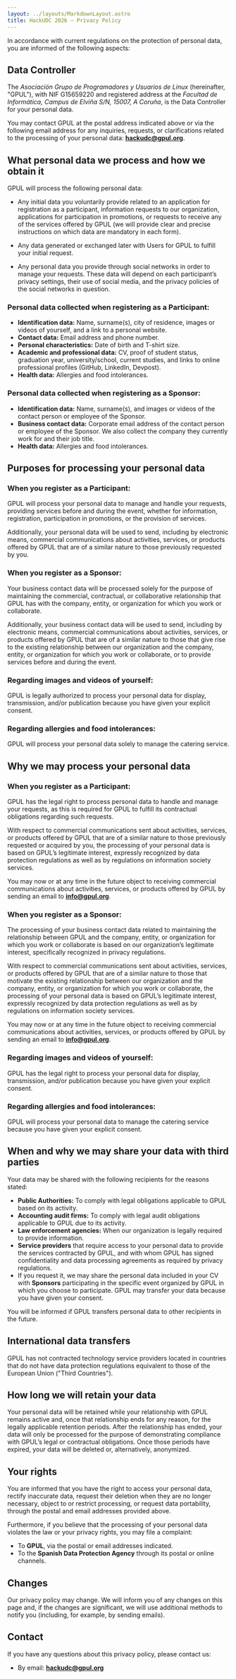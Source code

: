 ```yaml
---
layout: ../layouts/MarkdownLayout.astro
title: HackUDC 2026 — Privacy Policy
---
```


In accordance with current regulations on the protection of personal data, you are informed of the following aspects:

## Data Controller

The *Asociación Grupo de Programadores y Usuarios de Linux* (hereinafter, "GPUL"), with NIF G15659220 and registered address at the *Facultad de Informática, Campus de Elviña S/N, 15007, A Coruña*, is the Data Controller for your personal data.

You may contact GPUL at the postal address indicated above or via the following email address for any inquiries, requests, or clarifications related to the processing of your personal data: **hackudc@gpul.org**.

## What personal data we process and how we obtain it

GPUL will process the following personal data:

- Any initial data you voluntarily provide related to an application for registration as a participant, information requests to our organization, applications for participation in promotions, or requests to receive any of the services offered by GPUL (we will provide clear and precise instructions on which data are mandatory in each form).

- Any data generated or exchanged later with Users for GPUL to fulfill your initial request.

- Any personal data you provide through social networks in order to manage your requests. These data will depend on each participant’s privacy settings, their use of social media, and the privacy policies of the social networks in question.

### Personal data collected when registering as a Participant:

- **Identification data:** Name, surname(s), city of residence, images or videos of yourself, and a link to a personal website.  
- **Contact data:** Email address and phone number.  
- **Personal characteristics:** Date of birth and T-shirt size.  
- **Academic and professional data:** CV, proof of student status, graduation year, university/school, current studies, and links to online professional profiles (GitHub, LinkedIn, Devpost).  
- **Health data:** Allergies and food intolerances.

### Personal data collected when registering as a Sponsor:

- **Identification data:** Name, surname(s), and images or videos of the contact person or employee of the Sponsor.  
- **Business contact data:** Corporate email address of the contact person or employee of the Sponsor. We also collect the company they currently work for and their job title.  
- **Health data:** Allergies and food intolerances.

## Purposes for processing your personal data

### When you register as a Participant:

GPUL will process your personal data to manage and handle your requests, providing services before and during the event, whether for information, registration, participation in promotions, or the provision of services.

Additionally, your personal data will be used to send, including by electronic means, commercial communications about activities, services, or products offered by GPUL that are of a similar nature to those previously requested by you.

### When you register as a Sponsor:

Your business contact data will be processed solely for the purpose of maintaining the commercial, contractual, or collaborative relationship that GPUL has with the company, entity, or organization for which you work or collaborate.

Additionally, your business contact data will be used to send, including by electronic means, commercial communications about activities, services, or products offered by GPUL that are of a similar nature to those that give rise to the existing relationship between our organization and the company, entity, or organization for which you work or collaborate, or to provide services before and during the event.

### Regarding images and videos of yourself:

GPUL is legally authorized to process your personal data for display, transmission, and/or publication because you have given your explicit consent.

### Regarding allergies and food intolerances:

GPUL will process your personal data solely to manage the catering service.

## Why we may process your personal data

### When you register as a Participant:

GPUL has the legal right to process personal data to handle and manage your requests, as this is required for GPUL to fulfill its contractual obligations regarding such requests.

With respect to commercial communications sent about activities, services, or products offered by GPUL that are of a similar nature to those previously requested or acquired by you, the processing of your personal data is based on GPUL’s legitimate interest, expressly recognized by data protection regulations as well as by regulations on information society services.

You may now or at any time in the future object to receiving commercial communications about activities, services, or products offered by GPUL by sending an email to **info@gpul.org**.

### When you register as a Sponsor:

The processing of your business contact data related to maintaining the relationship between GPUL and the company, entity, or organization for which you work or collaborate is based on our organization’s legitimate interest, specifically recognized in privacy regulations.

With respect to commercial communications sent about activities, services, or products offered by GPUL that are of a similar nature to those that motivate the existing relationship between our organization and the company, entity, or organization for which you work or collaborate, the processing of your personal data is based on GPUL’s legitimate interest, expressly recognized by data protection regulations as well as by regulations on information society services.

You may now or at any time in the future object to receiving commercial communications about activities, services, or products offered by GPUL by sending an email to **info@gpul.org**.

### Regarding images and videos of yourself:

GPUL has the legal right to process your personal data for display, transmission, and/or publication because you have given your explicit consent.

### Regarding allergies and food intolerances:

GPUL will process your personal data to manage the catering service because you have given your explicit consent.

## When and why we may share your data with third parties

Your data may be shared with the following recipients for the reasons stated:

- **Public Authorities:** To comply with legal obligations applicable to GPUL based on its activity.  
- **Accounting audit firms:** To comply with legal audit obligations applicable to GPUL due to its activity.  
- **Law enforcement agencies:** When our organization is legally required to provide information.  
- **Service providers** that require access to your personal data to provide the services contracted by GPUL, and with whom GPUL has signed confidentiality and data processing agreements as required by privacy regulations.  
- If you request it, we may share the personal data included in your CV with **Sponsors** participating in the specific event organized by GPUL in which you choose to participate. GPUL may transfer your data because you have given your consent.

You will be informed if GPUL transfers personal data to other recipients in the future.

## International data transfers

GPUL has not contracted technology service providers located in countries that do not have data protection regulations equivalent to those of the European Union ("Third Countries").

## How long we will retain your data

Your personal data will be retained while your relationship with GPUL remains active and, once that relationship ends for any reason, for the legally applicable retention periods. After the relationship has ended, your data will only be processed for the purpose of demonstrating compliance with GPUL’s legal or contractual obligations. Once those periods have expired, your data will be deleted or, alternatively, anonymized.

## Your rights

You are informed that you have the right to access your personal data, rectify inaccurate data, request their deletion when they are no longer necessary, object to or restrict processing, or request data portability, through the postal and email addresses provided above.

Furthermore, if you believe that the processing of your personal data violates the law or your privacy rights, you may file a complaint:

- To **GPUL**, via the postal or email addresses indicated.  
- To the **Spanish Data Protection Agency** through its postal or online channels.

## Changes

Our privacy policy may change. We will inform you of any changes on this page and, if the changes are significant, we will use additional methods to notify you (including, for example, by sending emails).

## Contact

If you have any questions about this privacy policy, please contact us:

- By email: **hackudc@gpul.org**
